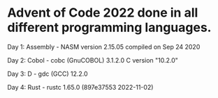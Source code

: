 # Advent of Code 2022 done in all different programming languages.

Day 1: Assembly - NASM version 2.15.05 compiled on Sep 24 2020

Day 2: Cobol    - cobc (GnuCOBOL) 3.1.2.0 C version "10.2.0"

Day 3: D        - gdc (GCC) 12.2.0

Day 4: Rust     - rustc 1.65.0 (897e37553 2022-11-02)
